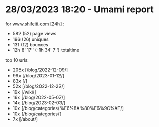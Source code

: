 # 28/03/2023 18:20 - Umami report
for www.shifeiti.com [24h] :

 - 582 (52) page views
 - 196 (26) uniques
 - 131 (12) bounces
 - 12h 8' 17'' (-1h 34' 7'') totaltime


top 10 urls:
 - 205x [/blog/2022-12-09/]
 - 99x [/blog/2023-01-12/]
 - 83x [/]
 - 52x [/blog/2022-12-22/]
 - 19x [/wiki/]
 - 16x [/blog/2022-05-07/]
 - 14x [/blog/2023-02-03/]
 - 10x [/blog/categories/%E6%8A%80%E6%9C%AF/]
 - 10x [/blog/categories/]
 - 7x [/about/]



